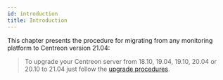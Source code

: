 ```yaml
---
id: introduction
title: Introduction
---
```


This chapter presents the procedure for migrating from any monitoring platform
to Centreon version 21.04:

> To upgrade your Centreon server from 18.10, 19.04, 19.10, 20.04 or 20.10
> to 21.04 just follow the [upgrade procedures](../upgrade/introduction).
